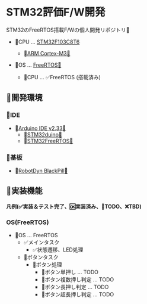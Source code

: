 # STM32評価F/W開発
STM32のFreeRTOS搭載F/Wの個人開発リポジトリ🥳

- 📍CPU ... [STM32F103C8T6](https://www.st.com/en/microcontrollers-microprocessors/stm32f103c8.html)
  - 📍[ARM Cortex-M3🔗](https://www.arm.com/ja/products/silicon-ip-cpu/cortex-m/cortex-m3)

- 📍OS ... [FreeRTOS🔗](https://www.freertos.org/)
  - 📍CPU ... ✅FreeRTOS (搭載済み)

## 📍開発環境

### 📍IDE
- 📍[Arduino IDE v2.33🔗](https://github.com/arduino/arduino-ide/releases/tag/2.3.3)
  - 📍[STM32duino🔗](https://github.com/stm32duino)
  - 📍[STM32FreeRTOS🔗](https://github.com/stm32duino/STM32FreeRTOS)

### 📍基板
- 📍[RobotDyn BlackPill🔗](https://robotdyn.com/stm32-arm-arduino-mini-system-dev-board-blue-pill-with-arduino-bootloader.html)

## 📍実装機能
**凡例(✅実装＆テスト完了、🆗実装済み、🚩TODO、❌TBD)**

### OS(FreeRTOS)
- 📍OS ... FreeRTOS
  - ✅メインタスク
    - ✅状態遷移、LED処理
  - 🚩ボタンタスク
    - 🚩ボタン処理
      - 🚩ボタン単押し ... TODO
      - 🚩ボタン複数押し判定 ... TODO
      - 🚩ボタン長押し判定 ... TODO
      - 🚩ボタン超長押し判定 ... TODO